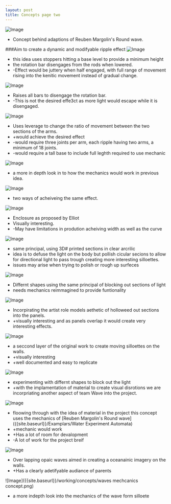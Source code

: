 ```yaml
---
layout: post
title: Concepts page two
---
```


![Image]({{site.baseurl}}/working/concepts/1.jpg)
* Concept behind adaptions of Reuben Margolin's Round wave.

###Aim to create a dynamic and modifyable ripple effect
![Image]({{site.baseurl}}/working/concepts/2.jpg)
* this idea uses stoppers hitting a base level to provide a minimum height
* the rotation bar disengages from the rods when lowered.
 * -Effect would be juttery when half engaged, with full range of movement rising into the kenitic movement instead of gradual change.

![Image]({{site.baseurl}}/working/concepts/3.jpg)
* Raises all bars to disengage the rotation bar.
 * -This is not the desired effe3ct  as more light would escape while it is disengaged.

![Image]({{site.baseurl}}/working/concepts/4.jpg)
* Uses leverage to change the ratio of movement between the two sections of the arms.
 * +would achieve the desired effect
 * -would require three joints per arm, each ripple having two arms, a minimum of 18 joints.
 * -would require a tall base to include full leghth required to use mechanic

![Image]({{site.baseurl}}/working/concepts/5.jpg)
* a more in depth look in to how the mechanics would work in previous idea.

![Image]({{site.baseurl}}/working/concepts/6.jpg)
* two ways of acheiveing the same effect.

![Image]({{site.baseurl}}/working/concepts/7.jpg)
* Enclosure as proposed by Elliot
 * Visually interesting.
 * -May have limitations in prodution acheiving width as well as the curve

![Image]({{site.baseurl}}/working/concepts/8.jpg)
* same principal, using 3D# printed sections in clear arcrilic
* idea is to defuse the light on the body but pollish cicular secions to allow for directional light to pass trough creating more interesting silloettes.
 * issues may arise when trying to polish or rough up surfeces

![Image]({{site.baseurl}}/working/concepts/9.jpg)
* Differnt shapes using the same principal of blocking out sections of light
 * needs mechanics reimmagined to provide funtionality

![Image]({{site.baseurl}}/working/concepts/10.jpg)
* Incorpirating the artist role models aethetic of holloweed out sections into the panels.
 * +visually interesting and as panels overlap it would create very interesting effects.

![Image]({{site.baseurl}}/working/concepts/11.jpg)
* a seccond layer of the original work to create moving silloettes on the walls.
 * +visually interesting
 * +well documented and easy to replicate

![Image]({{site.baseurl}}/working/concepts/12.jpg)
* experimenting with differnt shapes to block out the light
 * +with the implamentation of material to create visual disrotions we are incorpriating another aspect of team Wave into the project.

![Image]({{site.baseurl}}/working/concepts/13.jpg)
* floowing through with the idea of material in the project this concept uses the mechanics of [Reuben Margolin's Round wave]({{site.baseurl}}/Examplars/Water Experiment Automata)
 * +mechanic would work
 * +Has a lot of room for devalopment
 * -A lot of work for the project breif

![Image]({{site.baseurl}}/working/concepts/14.jpg)
* Over lapping opaic waves aimed in creating a oceanainic imagery on the walls.
 * +Has a clearly adetifyable audiance of parents 

![Image]({{site.baseurl}}/working/concepts/waves mechcanics concept.png)
* a more indepth look into the mechanics of the wave form silloete





